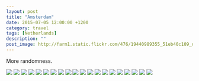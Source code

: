 ```yaml
---
layout: post
title: "Amsterdam"
date: 2015-07-05 12:00:00 +1200
category: travel
tags: [Netherlands]
description: ""
post_image: http://farm1.static.flickr.com/476/19440989355_51eb40c109_o.jpg
---
```

More randomness.

[![](http://farm1.static.flickr.com/417/18817548994_c849071c6f_c.jpg)](http://farm1.static.flickr.com/417/18817548994_09520840f6_o.jpg)
[![](http://farm1.static.flickr.com/299/19252487708_7328321e1f_c.jpg)](http://farm1.static.flickr.com/299/19252487708_11c48895ea_o.jpg)
[![](http://farm4.static.flickr.com/3908/19413969216_83b9806bb6_c.jpg)](http://farm4.static.flickr.com/3908/19413969216_3e4aef0e10_o.jpg)
[![](http://farm4.static.flickr.com/3861/19440036415_8d60615524_c.jpg)](http://farm4.static.flickr.com/3861/19440036415_200e4e8c36_o.jpg)
[![](http://farm1.static.flickr.com/445/19252488818_f6a1916cca_c.jpg)](http://farm1.static.flickr.com/445/19252488818_ba01ed506b_o.jpg)
[![](http://farm4.static.flickr.com/3883/19444288741_66cddf79dd_c.jpg)](http://farm4.static.flickr.com/3883/19444288741_3e06526b23_o.jpg)
[![](http://farm1.static.flickr.com/421/19433753002_ae46a2ba3f_c.jpg)](http://farm1.static.flickr.com/421/19433753002_8d2e046912_o.jpg)
[![](http://farm1.static.flickr.com/318/19444289101_4750544b44_c.jpg)](http://farm1.static.flickr.com/318/19444289101_48f5431154_o.jpg)
[![](http://farm1.static.flickr.com/561/19444281741_26f4d35ae0_c.jpg)](http://farm1.static.flickr.com/561/19444281741_2be50ceb09_o.jpg)
[![](http://farm1.static.flickr.com/409/19433749822_0133eae71a_c.jpg)](http://farm1.static.flickr.com/409/19433749822_47c9e7ab79_o.jpg)
[![](http://farm4.static.flickr.com/3720/18817548074_15cb76231c_c.jpg)](http://farm4.static.flickr.com/3720/18817548074_95f8ee2ac5_o.jpg)
[![](http://farm4.static.flickr.com/3910/19253873369_1f1ef18fb1_c.jpg)](http://farm4.static.flickr.com/3910/19253873369_49f87f9889_o.jpg)
[![](http://farm1.static.flickr.com/318/19252485418_5d819b2616_c.jpg)](http://farm1.static.flickr.com/318/19252485418_5925d0cdb4_o.jpg)
[![](http://farm1.static.flickr.com/467/19413965896_43a19e6e30_c.jpg)](http://farm1.static.flickr.com/467/19413965896_9f89b85e50_o.jpg)
[![](http://farm1.static.flickr.com/515/19433747642_deb8cf9287_c.jpg)](http://farm1.static.flickr.com/515/19433747642_b3c0fd3ab1_o.jpg)
[![](http://farm1.static.flickr.com/433/18817545344_607ee21793_c.jpg)](http://farm1.static.flickr.com/433/18817545344_ee701d49eb_o.jpg)
[![](http://farm1.static.flickr.com/260/18817545114_5fc1706852_c.jpg)](http://farm1.static.flickr.com/260/18817545114_716c6acf92_o.jpg)
[![](http://farm1.static.flickr.com/437/19433746422_64c9fb964c_c.jpg)](http://farm1.static.flickr.com/437/19433746422_61a93fac5d_o.jpg)
[![](http://farm1.static.flickr.com/378/19253870069_eb428d570c_c.jpg)](http://farm1.static.flickr.com/378/19253870069_42ab69295b_o.jpg)
[![](http://farm4.static.flickr.com/3746/19433745092_e956cb5caf_c.jpg)](http://farm4.static.flickr.com/3746/19433745092_da06a4d2d4_o.jpg)
